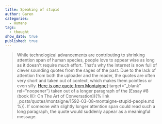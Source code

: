 ```yaml
---
title: Speaking of stupid
author: Garen
categories:
  - Humans
tags:
  - thought
show_date: true
published: true
---
```

> While technological advancements are contributing to shrinking attention span of human species, people love to appear wise as long as it doesn't require much effort. That's why the Internet is now full of clever sounding quotes from the sages of the past. Due to the lack of attention from both the uploader and the reader, the quotes are often very short and taken out of context, which makes them pointless or even silly. [Here is one quote from Montaigne](https://libquotes.com/michel-de-montaigne/quote/lbe4n5p){:target="_blank" rel="noopener"} taken out of a longer paragraph of the [Essay #8 (book III): On The Art of Conversation]({% link _posts/quotes/montaigne/1592-03-08-montaigne-stupid-people.md %}). If someone with slightly longer attention span could read such a long paragraph, the quote would suddenly appear as a meaningful message. 

